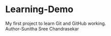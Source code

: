 # Learning-Demo

My first project to learn Git and GitHub working.
<br>
Author-Sunitha Sree Chandrasekar
